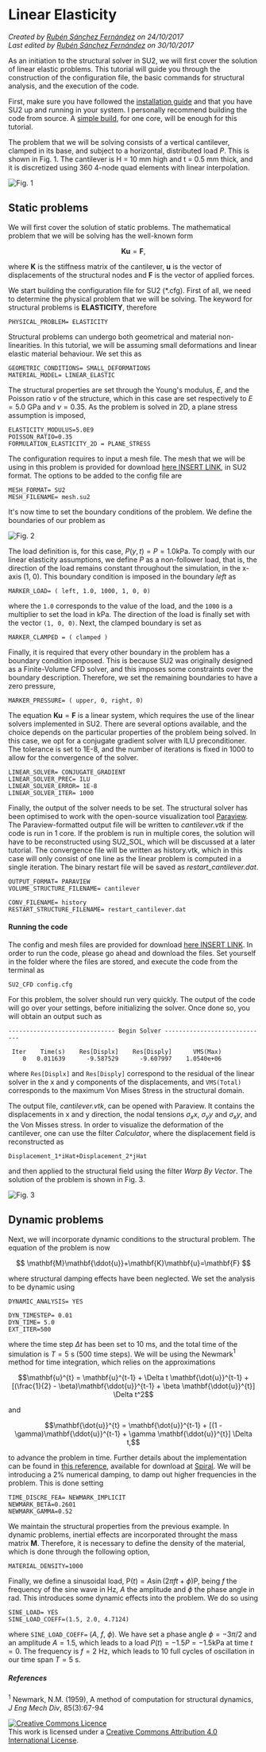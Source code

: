 # Linear Elasticity

_Created by [Rubén Sánchez Fernández](https://github.com/rsanfer) on 24/10/2017_   
_Last edited by [Rubén Sánchez Fernández](https://github.com/rsanfer) on 30/10/2017_

As an initiation to the structural solver in SU2, we will first cover the solution of linear elastic problems. This tutorial will guide you through the construction of the configuration file, the basic commands for structural analysis, and the execution of the code.

First, make sure you have followed the [installation guide](https://github.com/su2code/SU2/wiki/Installation) and that you have SU2 up and running in your system. I personally recommend building the code from source. A [simple build](https://github.com/su2code/SU2/wiki/Simple-Build), for one core, will be enough for this tutorial.

The problem that we will be solving consists of a vertical cantilever, clamped in its base, and subject to a horizontal, distributed load $P$. This is shown in Fig. 1. The cantilever is H = 10 mm high and t = 0.5 mm thick, and it is discretized using 360 4-node quad elements with linear interpolation. 

![Fig. 1](img/F1.png)

## Static problems

We will first cover the solution of static problems. The mathematical problem that we will be solving has the well-known form  

$$\mathbf{K} \mathbf{u} = \mathbf{F},$$  

where $\mathbf{K}$ is the stiffness matrix of the cantilever, $\mathbf{u}$ is the vector of displacements of the structural nodes and $\mathbf{F}$ is the vector of applied forces.  

We start building the configuration file for SU2 (\*.cfg). First of all, we need to determine the physical problem that we will be solving. The keyword for structural problems is **ELASTICITY**, therefore

```
PHYSICAL_PROBLEM= ELASTICITY
```

Structural problems can undergo both geometrical and material non-linearities. In this tutorial, we will be assuming small deformations and linear elastic material behaviour. We set this as

```
GEOMETRIC_CONDITIONS= SMALL_DEFORMATIONS
MATERIAL_MODEL= LINEAR_ELASTIC
```

The structural properties are set through the Young's modulus, $E$, and the Poisson ratio $\nu$ of the structure, which in this case are set respectively to $E = 5.0$ GPa and $\nu = 0.35$. As the problem is solved in 2D, a plane stress assumption is imposed,

```
ELASTICITY_MODULUS=5.0E9
POISSON_RATIO=0.35
FORMULATION_ELASTICITY_2D = PLANE_STRESS
```

The configuration requires to input a mesh file. The mesh that we will be using in this problem is provided for download [here INSERT LINK](https://github.com/rsanfer/su2fsi), in SU2 format. The options to be added to the config file are

```
MESH_FORMAT= SU2
MESH_FILENAME= mesh.su2
```

It's now time to set the boundary conditions of the problem. We define the boundaries of our problem as

![Fig. 2](img/F2.png)

The load definition is, for this case, $P(y, t) = P = 1.0 \textrm{kPa}$. To comply with our linear elasticity assumptions, we define $P$ as a non-follower load, that is, the direction of the load remains constant throughout the simulation, in the x-axis (1, 0). This boundary condition is imposed in the boundary _left_ as

```
MARKER_LOAD= ( left, 1.0, 1000, 1, 0, 0)
```

where the ```1.0``` corresponds to the value of the load, and the ```1000``` is a multiplier to set the load in kPa. The direction of the load is finally set with the vector ```(1, 0, 0)```. Next, the clamped boundary is set as

```
MARKER_CLAMPED = ( clamped )
```

Finally, it is required that every other boundary in the problem has a boundary condition imposed. This is because SU2 was originally designed as a Finite-Volume CFD solver, and this imposes some constraints over the boundary description. Therefore, we set the remaining boundaries to have a zero pressure,

```
MARKER_PRESSURE= ( upper, 0, right, 0)
```

The equation $\mathbf{K} \mathbf{u} = \mathbf{F}$ is a linear system, which requires the use of the linear solvers implemented in SU2. There are several options available, and the choice depends on the particular properties of the problem being solved. In this case, we opt for a conjugate gradient solver with ILU preconditioner. The tolerance is set to 1E-8, and the number of iterations is fixed in 1000 to allow for the convergence of the solver.

```
LINEAR_SOLVER= CONJUGATE_GRADIENT
LINEAR_SOLVER_PREC= ILU
LINEAR_SOLVER_ERROR= 1E-8
LINEAR_SOLVER_ITER= 1000
```

Finally, the output of the solver needs to be set. The structural solver has been optimised to work with the open-source visualization tool [Paraview](https://www.paraview.org/). The Paraview-formatted output file will be written to _cantilever.vtk_ if the code is run in 1 core. If the problem is run in multiple cores, the solution will have to be reconstructed using SU2_SOL, which will be discussed at a later tutorial. The convergence file will be written as history.vtk, which in this case will only consist of one line as the linear problem is computed in a single iteration. The binary restart file will be saved as *restart\_cantilever.dat*.


```
OUTPUT_FORMAT= PARAVIEW
VOLUME_STRUCTURE_FILENAME= cantilever

CONV_FILENAME= history
RESTART_STRUCTURE_FILENAME= restart_cantilever.dat
```

#### Running the code

The config and mesh files are provided for download [here INSERT LINK](https://github.com/rsanfer/su2fsi). In order to run the code, please go ahead and download the files. Set yourself in the folder where the files are stored, and execute the code from the terminal as

```
SU2_CFD config.cfg
```

For this problem, the solver should run very quickly. The output of the code will go over your settings, before initializing the solver. Once done so, you will obtain an output such as

```
------------------------------ Begin Solver -----------------------------

 Iter    Time(s)    Res[Displx]    Res[Disply]      VMS(Max)
    0   0.011639      -9.587529      -9.607997    1.0540e+06
```

where ```Res[Displx]``` and ```Res[Disply]``` correspond to the residual of the linear solver in the x and y components of the displacements, and ```VMS(Total)``` corresponds to the maximum Von Mises Stress in the structural domain.

The output file, _cantilever.vtk_, can be opened with Paraview. It contains the displacements in x and y direction, the nodal tensions $\sigma_xx$, $\sigma_yy$ and $\sigma_xy$, and the Von Misses stress. In order to visualize the deformation of the cantilever, one can use the filter _Calculator_, where the displacement field is reconstructed as

```
Displacement_1*iHat+Displacement_2*jHat
```

and then applied to the structural field using the filter _Warp By Vector_. The solution of the problem is shown in Fig. 3.

![Fig. 3](01_Linear/img/F3.png)




## Dynamic problems

Next, we will incorporate dynamic conditions to the structural problem. The equation of the problem is now  

$$ \mathbf{M}\mathbf{\ddot{u}}+\mathbf{K}\mathbf{u}=\mathbf{F} $$

where structural damping effects have been neglected. We set the analysis to be dynamic using

```
DYNAMIC_ANALYSIS= YES

DYN_TIMESTEP= 0.01
DYN_TIME= 5.0
EXT_ITER=500

```

where the time step $\Delta t$ has been set to 10 ms, and the total time of the simulation is $T = 5$ s (500 time steps). We will be using the Newmark$^1$ method for time integration, which relies on the approximations  

$$\mathbf{u}^{t} = \mathbf{u}^{t-1} +  \Delta t \mathbf{\dot{u}}^{t-1} + [(\frac{1}{2} - \beta)\mathbf{\ddot{u}}^{t-1} + \beta \mathbf{\ddot{u}}^{t}] \Delta t^2$$

and

$$\mathbf{\dot{u}}^{t} = \mathbf{\dot{u}}^{t-1} + [(1 - \gamma)\mathbf{\ddot{u}}^{t-1} + \gamma \mathbf{\ddot{u}}^{t}] \Delta t,$$

to advance the problem in time. Further details about the implementation can be found in [this reference](https://arc.aiaa.org/doi/10.2514/6.2016-0205), available for download at [Spiral](https://spiral.imperial.ac.uk/handle/10044/1/28633). We will be introducing a 2% numerical damping, to damp out higher frequencies in the problem. This is done setting

```
TIME_DISCRE_FEA= NEWMARK_IMPLICIT
NEWMARK_BETA=0.2601
NEWMARK_GAMMA=0.52
```

We maintain the structural properties from the previous example. In dynamic problems, inertial effects are incorporated throught the mass matrix $\mathbf{M}$. Therefore, it is necessary to define the density of the material, which is done through the following option,

```
MATERIAL_DENSITY=1000
```

Finally, we define a sinusoidal load, $\mathrm{P}(t) = A \sin(2\pi f t+\phi)\mathrm{P}$, being $f$ the frequency of the sine wave in Hz, $A$ the amplitude and $\phi$ the phase angle in rad. This introduces some dynamic effects into the problem. We do so using 

```
SINE_LOAD= YES
SINE_LOAD_COEFF=(1.5, 2.0, 4.7124)
```

where ```SINE_LOAD_COEFF=``` ($A$, $f$, $\phi$). We have set a phase angle $\phi = -3\pi/2$ and an amplitude $A = 1.5$, which leads to a load $P(t) = -1.5P = -1.5 \textrm{kPa}$ at time $t=0$. The frequency is $f=2$ Hz, which leads to 10 full cycles of oscillation in our time span $T = 5$ s.



##### References
$^1$ Newmark, N.M. (1959), A method of computation for structural dynamics, _J Eng Mech Div_, 85(3):67-94

<dl>
<a rel="license" href="http://creativecommons.org/licenses/by/4.0/"><img alt="Creative Commons Licence" style="border-width:0" src="https://i.creativecommons.org/l/by/4.0/88x31.png" /></a><br />This work is licensed under a <a rel="license" href="http://creativecommons.org/licenses/by/4.0/">Creative Commons Attribution 4.0 International License</a>.
</dl>
